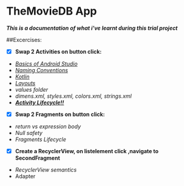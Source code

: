 # TheMovieDB App
__*This is a documentation of what i've learnt during this trial project*__

##Excercises:
* [x] __Swap 2 Activities on button click:__
 * [_Basics of Android Studio_](https://developer.android.com/training/basics/firstapp)
 * [_Naming Conventions_](https://github.com/ribot/android-guidelines/blob/master/project_and_code_guidelines.md)
 * [_Kotlin_](https://developer.android.com/courses/topics/android-basics-kotlin)
 * [_Layouts_](https://developer.android.com/guide/topics/ui/declaring-layout)
 * _values folder_
  * _dimens.xml, styles.xml, colors.xml, strings.xml_
 * [**_Activity Lifecycle:bangbang:_**](https://developer.android.com/reference/android/app/Activity#ActivityLifecycle)

* [x] __Swap 2 Fragments on button click:__
 *  _return vs expression body_ 
 * _Null safety_
 * _Fragments Lifecycle_
* [x] __Create a RecyclerView, on listelement click ,navigate to SecondFragment__
 * _RecyclerView semantics_
 * Adapter 
